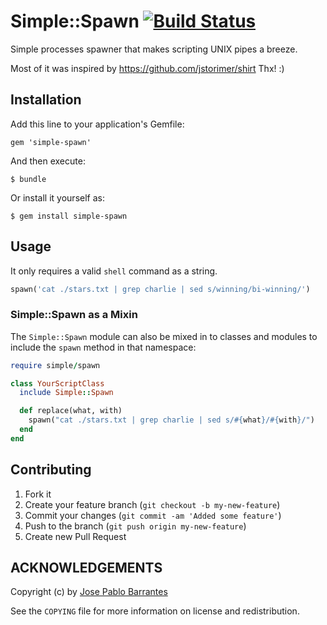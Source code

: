 # Simple::Spawn [![Build Status](https://secure.travis-ci.org/jpablobr/simple-spawn.png?branch=master)][travis]

[travis]: http://travis-ci.org/jpablobr/simple-spawn

Simple processes spawner that makes scripting UNIX pipes a breeze.

Most of it was inspired by https://github.com/jstorimer/shirt Thx! :)

## Installation

Add this line to your application's Gemfile:

    gem 'simple-spawn'

And then execute:

    $ bundle

Or install it yourself as:

    $ gem install simple-spawn

## Usage

It only requires a valid `shell` command as a string.


```ruby
spawn('cat ./stars.txt | grep charlie | sed s/winning/bi-winning/')
```

### Simple::Spawn as a Mixin

The `Simple::Spawn` module can also be mixed in to classes and modules
to include the `spawn` method in that namespace:

```ruby
require simple/spawn

class YourScriptClass
  include Simple::Spawn

  def replace(what, with)
    spawn("cat ./stars.txt | grep charlie | sed s/#{what}/#{with}/")
  end
end
```
## Contributing

1. Fork it
2. Create your feature branch (`git checkout -b my-new-feature`)
3. Commit your changes (`git commit -am 'Added some feature'`)
4. Push to the branch (`git push origin my-new-feature`)
5. Create new Pull Request

## ACKNOWLEDGEMENTS

Copyright (c) by
[Jose Pablo Barrantes](http://jpablobr.com)

See the `COPYING` file for more information on license and redistribution.
